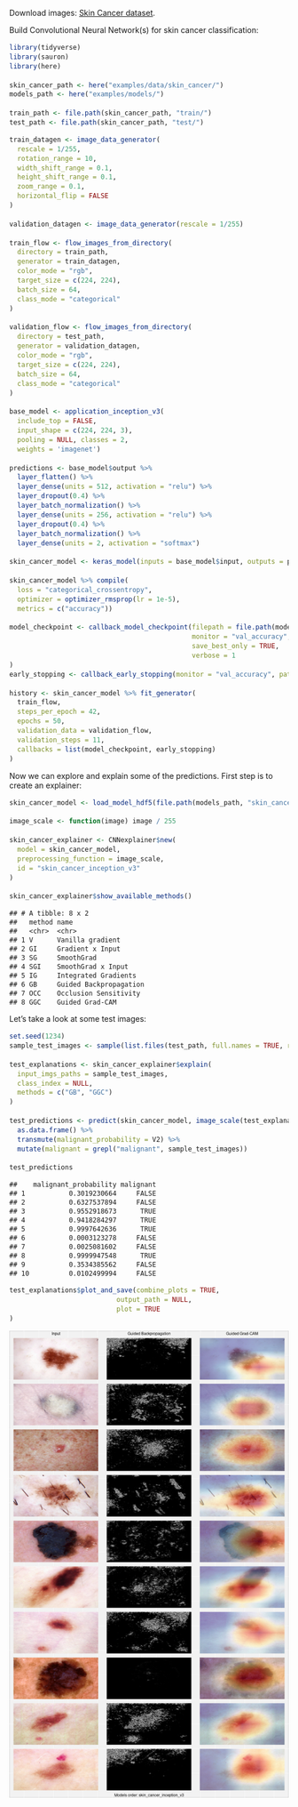 Download images: [Skin Cancer
dataset](https://www.kaggle.com/fanconic/skin-cancer-malignant-vs-benign).

Build Convolutional Neural Network(s) for skin cancer classification:

``` r
library(tidyverse)
library(sauron)
library(here)

skin_cancer_path <- here("examples/data/skin_cancer/")
models_path <- here("examples/models/")

train_path <- file.path(skin_cancer_path, "train/")
test_path <- file.path(skin_cancer_path, "test/")
```

``` r
train_datagen <- image_data_generator(
  rescale = 1/255,
  rotation_range = 10,
  width_shift_range = 0.1,
  height_shift_range = 0.1,
  zoom_range = 0.1,
  horizontal_flip = FALSE
)

validation_datagen <- image_data_generator(rescale = 1/255)

train_flow <- flow_images_from_directory(
  directory = train_path,
  generator = train_datagen,
  color_mode = "rgb",
  target_size = c(224, 224),
  batch_size = 64,
  class_mode = "categorical"
)

validation_flow <- flow_images_from_directory(
  directory = test_path,
  generator = validation_datagen,
  color_mode = "rgb",
  target_size = c(224, 224),
  batch_size = 64,
  class_mode = "categorical"
)

base_model <- application_inception_v3(
  include_top = FALSE,
  input_shape = c(224, 224, 3),
  pooling = NULL, classes = 2,
  weights = 'imagenet')

predictions <- base_model$output %>%
  layer_flatten() %>%
  layer_dense(units = 512, activation = "relu") %>%
  layer_dropout(0.4) %>%
  layer_batch_normalization() %>%
  layer_dense(units = 256, activation = "relu") %>%
  layer_dropout(0.4) %>%
  layer_batch_normalization() %>%
  layer_dense(units = 2, activation = "softmax")

skin_cancer_model <- keras_model(inputs = base_model$input, outputs = predictions)

skin_cancer_model %>% compile(
  loss = "categorical_crossentropy",
  optimizer = optimizer_rmsprop(lr = 1e-5),
  metrics = c("accuracy"))

model_checkpoint <- callback_model_checkpoint(filepath = file.path(models_path, "skin_cancer.h5"),
                                              monitor = "val_accuracy",
                                              save_best_only = TRUE,
                                              verbose = 1
)
early_stopping <- callback_early_stopping(monitor = "val_accuracy", patience = 5)

history <- skin_cancer_model %>% fit_generator(
  train_flow, 
  steps_per_epoch = 42,
  epochs = 50,
  validation_data = validation_flow,
  validation_steps = 11,
  callbacks = list(model_checkpoint, early_stopping)
)
```

Now we can explore and explain some of the predictions. First step is to
create an explainer:

``` r
skin_cancer_model <- load_model_hdf5(file.path(models_path, "skin_cancer.h5"))

image_scale <- function(image) image / 255

skin_cancer_explainer <- CNNexplainer$new(
  model = skin_cancer_model,
  preprocessing_function = image_scale,
  id = "skin_cancer_inception_v3"
)

skin_cancer_explainer$show_available_methods()
```

    ## # A tibble: 8 x 2
    ##   method name                  
    ##   <chr>  <chr>                 
    ## 1 V      Vanilla gradient      
    ## 2 GI     Gradient x Input      
    ## 3 SG     SmoothGrad            
    ## 4 SGI    SmoothGrad x Input    
    ## 5 IG     Integrated Gradients  
    ## 6 GB     Guided Backpropagation
    ## 7 OCC    Occlusion Sensitivity 
    ## 8 GGC    Guided Grad-CAM

Let’s take a look at some test images:

``` r
set.seed(1234)
sample_test_images <- sample(list.files(test_path, full.names = TRUE, recursive = TRUE), 10)

test_explanations <- skin_cancer_explainer$explain(
  input_imgs_paths = sample_test_images,
  class_index = NULL,
  methods = c("GB", "GGC")
)

test_predictions <- predict(skin_cancer_model, image_scale(test_explanations$get_explanations()$skin_cancer_inception_v3$Input)) %>%
  as.data.frame() %>%
  transmute(malignant_probability = V2) %>%
  mutate(malignant = grepl("malignant", sample_test_images))

test_predictions
```

    ##    malignant_probability malignant
    ## 1           0.3019230664     FALSE
    ## 2           0.6327537894     FALSE
    ## 3           0.9552918673      TRUE
    ## 4           0.9418284297      TRUE
    ## 5           0.9997642636      TRUE
    ## 6           0.0003123278     FALSE
    ## 7           0.0025081602     FALSE
    ## 8           0.9999947548      TRUE
    ## 9           0.3534385562     FALSE
    ## 10          0.0102499994     FALSE

``` r
test_explanations$plot_and_save(combine_plots = TRUE,
                           output_path = NULL,
                           plot = TRUE
)
```

![](Skin-Cancer_files/figure-markdown_github/unnamed-chunk-4-1.png)

